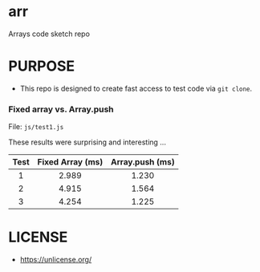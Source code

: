 # arr
Arrays code sketch repo

# PURPOSE
  + This repo is designed to create fast access to test code via `git clone`.


### Fixed array vs. Array.push

File: `js/test1.js`

These results were surprising and interesting ... 

 Test | Fixed Array (ms) | Array.push (ms) 
:--: | :--: | :--:
1 | 2.989 | 1.230
2 | 4.915 | 1.564
3 | 4.254 | 1.225

# LICENSE
  + https://unlicense.org/
